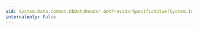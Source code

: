 ```yaml
---
uid: System.Data.Common.DbDataReader.GetProviderSpecificValue(System.Int32)
internalonly: False
---
```

